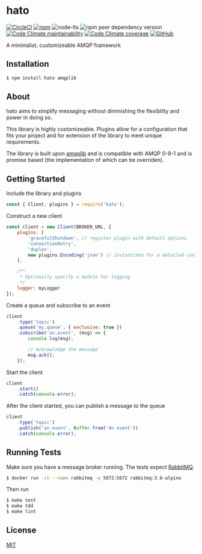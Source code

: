 # hato

[![CircleCI](https://img.shields.io/circleci/build/github/openrm/hato)](https://app.circleci.com/pipelines/github/openrm/hato?branch=master)
[![npm](https://img.shields.io/npm/v/hato)](https://www.npmjs.com/package/hato)
![node-lts](https://img.shields.io/node/v-lts/hato)
![npm peer dependency version](https://img.shields.io/npm/dependency-version/hato/peer/amqplib)
[![Code Climate maintainability](https://img.shields.io/codeclimate/maintainability/openrm/hato)](https://codeclimate.com/github/openrm/hato/maintainability)
[![Code Climate coverage](https://img.shields.io/codeclimate/coverage/openrm/hato)](https://codeclimate.com/github/openrm/hato/test_coverage)
[![GitHub](https://img.shields.io/github/license/openrm/hato)](https://github.com/openrm/hato/blob/master/LICENSE)

A minimalist, customizeable AMQP framework

## Installation
```sh
$ npm install hato amqplib
```

## About
hato aims to simplify messaging without diminishing the flexibility and power in doing so.

This library is highly customizeable. Plugins allow for a configuration that fits your project and for extension of the library to meet unique requirements.

The library is built upon [amqplib](https://www.npmjs.com/package/amqplib) and is compatible with AMQP 0-9-1 and is promise based (the implementation of which can be overriden).

## Getting Started

Include the library and plugins

```js
const { Client, plugins } = require('hato');
```


Construct a new client
```js
const client = new Client(BROKER_URL, {
    plugins: [
        'gracefulShutdown', // register plugin with default options
        'connectionRetry',
        'duplex',
        new plugins.Encoding('json') // instantiate for a detailed configuration
    ],

    /**
     * Optionally specify a module for logging
     */
    logger: myLogger
});
```

Create a queue and subscribe to an event
```js
client
    .type('topic')
    .queue('my.queue', { exclusive: true })
    .subscribe('an.event', (msg) => {
        console.log(msg);

        // Acknowladge the message
        msg.ack();
    });
```

Start the client
```js
client
    .start()
    .catch(console.error);
````

After the client started, you can publish a message to the queue
```js
client
    .type('topic')
    .publish('an.event', Buffer.from('An event'))
    .catch(console.error);
```

## Running Tests

Make sure you have a message broker running. The tests expect [RabbitMQ](https://www.rabbitmq.com/).

```sh
$ docker run -it --name rabbitmq -p 5672:5672 rabbitmq:3.6-alpine
```
Then run
```sh
$ make test
$ make tdd
$ make lint
```

## License
[MIT](https://github.com/openrm/hato/blob/master/LICENSE)

